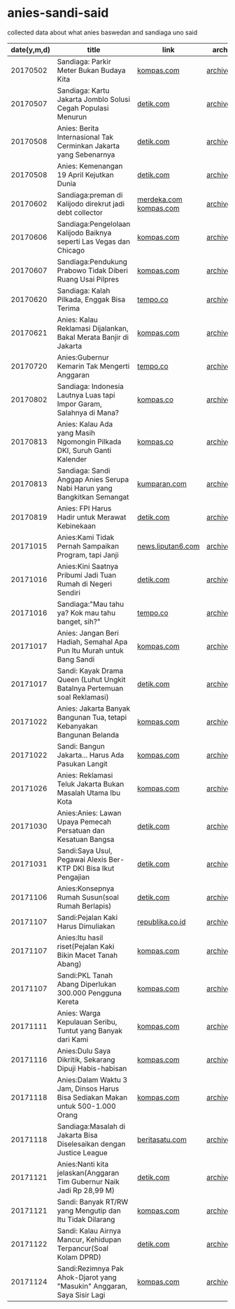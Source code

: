 # anies-sandi-said
collected data about what anies baswedan and sandiaga uno said

date(y,m,d)|title|link|archive|reddit discussion
---|---|---|---|---|
20170502|Sandiaga: Parkir Meter Bukan Budaya Kita|[kompas.com](http://megapolitan.kompas.com/read/2017/05/02/15095151/sandiaga.parkir.meter.bukan.budaya.kita)|[archive.is](http://archive.is/s8FEQ)|https://redd.it/68seox
20170507|Sandiaga: Kartu Jakarta Jomblo Solusi Cegah Populasi Menurun|[detik.com](https://news.detik.com/berita/d-3494604/sandiaga-kartu-jakarta-jomblo-solusi-cegah-populasi-menurun)|[archive.is](http://archive.is/Hjn0k)|https://redd.it/69r0vk
20170508|Anies: Berita Internasional Tak Cerminkan Jakarta yang Sebenarnya|[detik.com](https://news.detik.com/berita/d-3494534/anies-berita-internasional-tak-cerminkan-jakarta-yang-sebenarnya)|[archive.is](https://archive.is/arEx1)|https://redd.it/69v3dh
20170508|Anies: Kemenangan 19 April Kejutkan Dunia|[detik.com](https://news.detik.com/berita/3495900/anies-kemenangan-19-april-kejutkan-dunia)|[archive.is](https://archive.is/49iJF)|https://redd.it/69z3xi
20170602|Sandiaga:preman di Kalijodo direkrut jadi debt collector|[merdeka.com](https://www.merdeka.com/jakarta/sandiaga-uno-usul-preman-di-kalijodo-direkrut-jadi-debt-collector.html) [kompas.com](http://megapolitan.kompas.com/read/2017/06/02/04020021/sandiaga.preman.sangat.layak.direkrut.sebagai.debt.collector)|[archive.is](https://archive.is/Dzo0f)|https://redd.it/6erd77
20170606|Sandiaga:Pengelolaan Kalijodo Baiknya seperti Las Vegas dan Chicago|[kompas.com](http://megapolitan.kompas.com/read/2017/06/06/20571761/sandi.ingin.pengelolaan.kalijodo.seperti.las.vegas.dan.chicago)|[archive.is](https://archive.is/mo6iz)|https://redd.it/6fmnga
20170607|Sandiaga:Pendukung Prabowo Tidak Diberi Ruang Usai Pilpres|[kompas.com](http://tv.kompas.com/read/2017/06/07/95f81496850541eef97893/sandiaga.pendukung.prabowo.tidak.diberi.ruang.usai.pilpres)|[archive.is](https://archive.is/25R5P)|https://redd.it/6fyhyh
20170620|Sandiaga: Kalah Pilkada, Enggak Bisa Terima|[tempo.co](https://metro.tempo.co/read/news/2017/06/20/064886020/dipanggil-polda-sandiaga-kalah-pilkada-enggak-bisa-terima)|[archive.is](https://archive.is/XzApk)|https://redd.it/6ijepx
20170621|Anies: Kalau Reklamasi Dijalankan, Bakal Merata Banjir di Jakarta|[kompas.com](http://megapolitan.kompas.com/read/2017/06/21/08194161/anies.kalau.reklamasi.dijalankan.bakal.merata.banjir.di.jakarta)|[archive.is](https://archive.is/aofB0)|https://redd.it/6iikto
20170720|Anies:Gubernur Kemarin Tak Mengerti Anggaran |[tempo.co](https://metro.tempo.co/read/news/2017/07/20/083892850/anies-baswedan-sebut-gubernur-kemarin-tak-mengerti-anggaran)|[archive.is](https://archive.is/nZXS3)|https://redd.it/6odqmb
20170802|Sandiaga: Indonesia Lautnya Luas tapi Impor Garam, Salahnya di Mana?|[kompas.co](http://megapolitan.kompas.com/read/2017/08/02/13464331/sandiaga--indonesia-lautnya-luas-tapi-impor-garam-salahnya-di-mana-)|[archive.is](https://archive.is/JrEpJ)|https://redd.it/6r3ocg
20170813|Anies: Kalau Ada yang Masih Ngomongin Pilkada DKI, Suruh Ganti Kalender|[kompas.co](http://megapolitan.kompas.com/read/2017/08/13/11445861/anies--kalau-ada-yang-masih-ngomongin-pilkada-dki-suruh-ganti-kalender)|[archive.is](https://archive.is/LogOD)|https://redd.it/6te082
20170813|Sandiaga: Sandi Anggap Anies Serupa Nabi Harun yang Bangkitkan Semangat|[kumparan.com](https://kumparan.com/muhamad-iqbal/sandi-anggap-anies-serupa-nabi-harun-yang-bangkitkan-semangat)|[archive.is](https://archive.fo/IFwkH)|https://redd.it/6tk5jr
20170819|Anies: FPI Harus Hadir untuk Merawat Kebinekaan|[detik.com](https://news.detik.com/berita/d-3605570/anies-fpi-harus-hadir-untuk-merawat-kebinekaan)|[archive.is](https://archive.is/3Fnra)|https://redd.it/6umb3y  
20171015|Anies:Kami Tidak Pernah Sampaikan Program, tapi Janji|[news.liputan6.com](http://news.liputan6.com/read/3129149/anies-kami-tidak-pernah-sampaikan-program-tapi-janji)|[archive.is](https://archive.is/BaoJG)|https://redd.it/76ijxx
20171016|Anies:Kini Saatnya Pribumi Jadi Tuan Rumah di Negeri Sendiri|[detik.com](https://news.detik.com/berita/d-3686774/anies-kini-saatnya-pribumi-jadi-tuan-rumah-di-negeri-sendiri)|[archive.is](https://archive.is/gtytE)|https://redd.it/76qg3o
20171016|Sandiaga:"Mau tahu ya? Kok mau tahu banget, sih?" |[tempo.co](https://metro.tempo.co/read/1025298/setelah-pelantikan-anies-sandi-ditanya-soal-penutupan-alexis)|[archive.org](https://web.archive.org/web/20171016174420/https://metro.tempo.co/read/1025298/setelah-pelantikan-anies-sandi-ditanya-soal-penutupan-alexis)|https://redd.it/76xipv
20171017|Anies: Jangan Beri Hadiah, Semahal Apa Pun Itu Murah untuk Bang Sandi|[kompas.com](http://megapolitan.kompas.com/read/2017/10/17/15264751/anies-jangan-beri-hadiah-semahal-apa-pun-itu-murah-untuk-bang-sandi)|[archive.is](https://archive.is/zzjBw)
20171017|Sandi: Kayak Drama Queen (Luhut Ungkit Batalnya Pertemuan soal Reklamasi)|[detik.com](https://news.detik.com/berita/d-3689025/luhut-ungkit-batalnya-pertemuan-soal-reklamasi-sandi-kayak-drama-queen)|[archive.is](https://archive.is/g6HVP)|https://redd.it/774wwr
20171022|Anies: Jakarta Banyak Bangunan Tua, tetapi Kebanyakan Bangunan Belanda|[kompas.com](http://megapolitan.kompas.com/read/2017/10/22/11035111/anies-jakarta-banyak-bangunan-tua-tetapi-kebanyakan-bangunan-belanda)|[archive.is](https://archive.is/pioKz)|https://redd.it/77z6qa
20171022|Sandi: Bangun Jakarta... Harus Ada Pasukan Langit|[kompas.com](http://megapolitan.kompas.com/read/2017/10/22/16052261/sandi-bangun-jakarta-harus-ada-pasukan-langit)|[archive.is](https://archive.is/MoQIH)|
20171026|Anies: Reklamasi Teluk Jakarta Bukan Masalah Utama Ibu Kota|[kompas.com](http://nasional.kompas.com/read/2017/10/26/19514441/anies-baswedan-reklamasi-teluk-jakarta-bukan-masalah-utama-ibu-kota)|[archive.is](https://archive.is/zYd3v)|https://redd.it/78yr8y
20171030|Anies:Anies: Lawan Upaya Pemecah Persatuan dan Kesatuan Bangsa|[detik.com](https://news.detik.com/berita/d-3705221/anies-lawan-upaya-pemecah-persatuan-dan-kesatuan-bangsa)|[archive.is](https://archive.is/G0lmg)|https://redd.it/79ljcl
20171031|Sandi:Saya Usul, Pegawai Alexis Ber-KTP DKI Bisa Ikut Pengajian|[detik.com](https://news.detik.com/berita/d-3707845/sandi-saya-usul-pegawai-alexis-ber-ktp-dki-bisa-ikut-pengajian)|[archive.is](https://archive.is/5A0KV)|https://redd.it/79uysr
20171106|Anies:Konsepnya Rumah Susun(soal Rumah Berlapis)|[detik.com](https://news.detik.com/berita/d-3714708/anies-soal-rumah-berlapis-konsepnya-rumah-susun)|[archive.is](https://archive.is/SG60s)|https://redd.it/7b2m17
20171107|Sandi:Pejalan Kaki Harus Dimuliakan|[republika.co.id](http://republika.co.id/berita/nasional/jabodetabek-nasional/17/11/07/oz15v8335-sandiaga-pejalan-kaki-harus-dimuliakan)|[archive.is](https://archive.is/IHHLv)|https://redd.it/7bb9fx
20171107|Anies:Itu hasil riset(Pejalan Kaki Bikin Macet Tanah Abang)|[kompas.com](http://megapolitan.kompas.com/read/2017/11/07/10430741/pejalan-kaki-bikin-macet-tanah-abang-anies-bilang-itu-hasil-riset)|[archive.is](https://archive.is/IoYG9)|https://redd.it/7bb2s3
20171107|Sandi:PKL Tanah Abang Diperlukan 300.000 Pengguna Kereta|[kompas.com](http://megapolitan.kompas.com/read/2017/11/07/21290541/sandi-pkl-tanah-abang-diperlukan-300000-pengguna-kereta)|[archive.is](https://archive.is/oeeGT)|https://redd.it/7bdoow
20171111|Anies: Warga Kepulauan Seribu, Tuntut yang Banyak dari Kami|[kompas.com](http://megapolitan.kompas.com/read/2017/11/11/13044601/anies-warga-kepulauan-seribu-tuntut-yang-banyak-dari-kami)|[archive.is](https://archive.is/zRRmy)|https://redd.it/7c76u8
20171116|Anies:Dulu Saya Dikritik, Sekarang Dipuji Habis-habisan|[kompas.com](http://megapolitan.kompas.com/read/2017/11/16/10230261/gubernur-anies-dulu-saya-dikritik-sekarang-dipuji-habis-habisan)|[archive.is](https://archive.is/WuIrn)|https://redd.it/7d9qz4
20171118|Anies:Dalam Waktu 3 Jam, Dinsos Harus Bisa Sediakan Makan untuk 500-1.000 Orang|[kompas.com](http://megapolitan.kompas.com/read/2017/11/18/13514841/anies-dalam-waktu-3-jam-dinsos-harus-bisa-sediakan-makan-untuk-500-1000)|[archive.is](https://archive.is/g7uqs)|https://redd.it/7drd9o
20171118|Sandiaga:Masalah di Jakarta Bisa Diselesaikan dengan Justice League|[beritasatu.com](http://www.beritasatu.com/jakarta/464200-sandiaga-masalah-di-jakarta-bisa-diselesaikan-dengan-justice-league.html)|[archive.is](https://archive.is/q6TFp)|https://redd.it/7dts66
20171121|Anies:Nanti kita jelaskan(Anggaran Tim Gubernur Naik Jadi Rp 28,99 M)|[detik.com](https://news.detik.com/berita/d-3734694/anggaran-tim-gubernur-naik-jadi-rp-2899-m-anies-nanti-kita-jelaskan)|[archive.is](https://archive.is/HIlR9)|https://redd.it/7e7vzz
20171121|Sandi: Banyak RT/RW yang Mengutip dan Itu Tidak Dilarang|[kompas.com](http://megapolitan.kompas.com/read/2017/11/20/18085901/sandi-banyak-rtrw-yang-mengutip-dan-itu-tidak-dilarang)|[archive.is](https://archive.is/6i1gO)|https://redd.it/7ede5e
20171122|Sandi: Kalau Airnya Mancur, Kehidupan Terpancur(Soal Kolam DPRD)|[detik.com](https://news.detik.com/berita/d-3737191/soal-kolam-dprd-sandi-kalau-airnya-mancur-kehidupan-terpancur)|[archive.is](https://archive.is/ICprW)|
20171124|Sandi:Rezimnya Pak Ahok-Djarot yang "Masukin" Anggaran, Saya Sisir Lagi|[kompas.com](http://megapolitan.kompas.com/read/2017/11/24/11164661/sandi-rezimnya-pak-ahok-djarot-yang-masukin-anggaran-saya-sisir-lagi)|[archive.is](https://archive.is/nLbd4)|https://redd.it/7f5q9d
